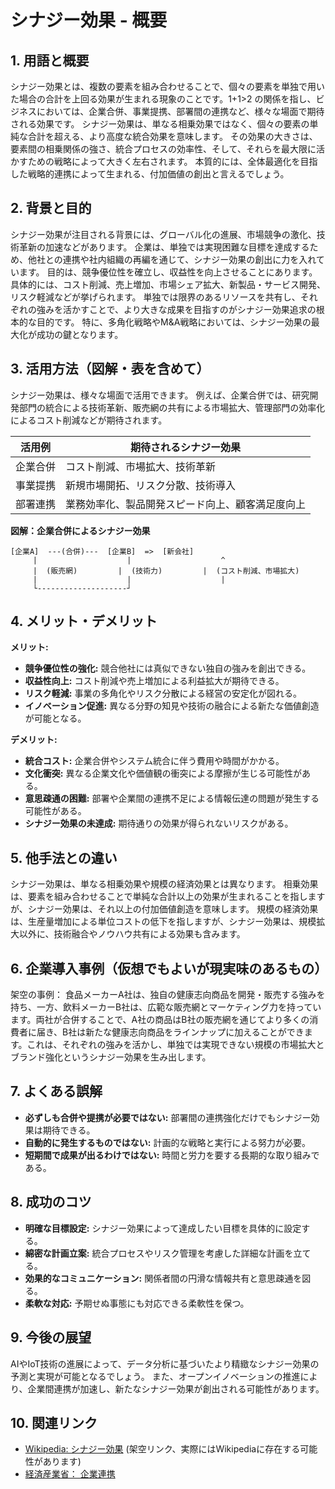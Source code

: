 # シナジー効果 - 概要

## 1. 用語と概要

シナジー効果とは、複数の要素を組み合わせることで、個々の要素を単独で用いた場合の合計を上回る効果が生まれる現象のことです。1+1>2 の関係を指し、ビジネスにおいては、企業合併、事業提携、部署間の連携など、様々な場面で期待される効果です。  シナジー効果は、単なる相乗効果ではなく、個々の要素の単純な合計を超える、より高度な統合効果を意味します。  その効果の大きさは、要素間の相乗関係の強さ、統合プロセスの効率性、そして、それらを最大限に活かすための戦略によって大きく左右されます。  本質的には、全体最適化を目指した戦略的連携によって生まれる、付加価値の創出と言えるでしょう。


## 2. 背景と目的

シナジー効果が注目される背景には、グローバル化の進展、市場競争の激化、技術革新の加速などがあります。  企業は、単独では実現困難な目標を達成するため、他社との連携や社内組織の再編を通じて、シナジー効果の創出に力を入れています。  目的は、競争優位性を確立し、収益性を向上させることにあります。  具体的には、コスト削減、売上増加、市場シェア拡大、新製品・サービス開発、リスク軽減などが挙げられます。  単独では限界のあるリソースを共有し、それぞれの強みを活かすことで、より大きな成果を目指すのがシナジー効果追求の根本的な目的です。  特に、多角化戦略やM&A戦略においては、シナジー効果の最大化が成功の鍵となります。


## 3. 活用方法（図解・表を含めて）

シナジー効果は、様々な場面で活用できます。  例えば、企業合併では、研究開発部門の統合による技術革新、販売網の共有による市場拡大、管理部門の効率化によるコスト削減などが期待されます。

| 活用例 | 期待されるシナジー効果 |
|---|---|
| 企業合併 | コスト削減、市場拡大、技術革新 |
| 事業提携 | 新規市場開拓、リスク分散、技術導入 |
| 部署連携 | 業務効率化、製品開発スピード向上、顧客満足度向上 |


**図解：企業合併によるシナジー効果**

```
[企業A]  ---(合併)---  [企業B]  =>  [新会社]
     |                    |                    ^
     |  (販売網)         |  (技術力)         |  (コスト削減、市場拡大)
     |                    |                    |
     └--------------------┘
```


## 4. メリット・デメリット

**メリット:**

* **競争優位性の強化:** 競合他社には真似できない独自の強みを創出できる。
* **収益性向上:** コスト削減や売上増加による利益拡大が期待できる。
* **リスク軽減:** 事業の多角化やリスク分散による経営の安定化が図れる。
* **イノベーション促進:**  異なる分野の知見や技術の融合による新たな価値創造が可能となる。


**デメリット:**

* **統合コスト:** 企業合併やシステム統合に伴う費用や時間がかかる。
* **文化衝突:** 異なる企業文化や価値観の衝突による摩擦が生じる可能性がある。
* **意思疎通の困難:** 部署や企業間の連携不足による情報伝達の問題が発生する可能性がある。
* **シナジー効果の未達成:** 期待通りの効果が得られないリスクがある。


## 5. 他手法との違い

シナジー効果は、単なる相乗効果や規模の経済効果とは異なります。  相乗効果は、要素を組み合わせることで単純な合計以上の効果が生まれることを指しますが、シナジー効果は、それ以上の付加価値創造を意味します。  規模の経済効果は、生産量増加による単位コストの低下を指しますが、シナジー効果は、規模拡大以外に、技術融合やノウハウ共有による効果も含みます。


## 6. 企業導入事例（仮想でもよいが現実味のあるもの）

架空の事例：  食品メーカーA社は、独自の健康志向商品を開発・販売する強みを持ち、一方、飲料メーカーB社は、広範な販売網とマーケティング力を持っています。両社が合併することで、A社の商品はB社の販売網を通じてより多くの消費者に届き、B社は新たな健康志向商品をラインナップに加えることができます。これは、それぞれの強みを活かし、単独では実現できない規模の市場拡大とブランド強化というシナジー効果を生み出します。


## 7. よくある誤解

* **必ずしも合併や提携が必要ではない:** 部署間の連携強化だけでもシナジー効果は期待できる。
* **自動的に発生するものではない:**  計画的な戦略と実行による努力が必要。
* **短期間で成果が出るわけではない:**  時間と労力を要する長期的な取り組みである。


## 8. 成功のコツ

* **明確な目標設定:**  シナジー効果によって達成したい目標を具体的に設定する。
* **綿密な計画立案:**  統合プロセスやリスク管理を考慮した詳細な計画を立てる。
* **効果的なコミュニケーション:**  関係者間の円滑な情報共有と意思疎通を図る。
* **柔軟な対応:**  予期せぬ事態にも対応できる柔軟性を保つ。


## 9. 今後の展望

AIやIoT技術の進展によって、データ分析に基づいたより精緻なシナジー効果の予測と実現が可能となるでしょう。  また、オープンイノベーションの推進により、企業間連携が加速し、新たなシナジー効果が創出される可能性があります。


## 10. 関連リンク

* [Wikipedia: シナジー効果](https://ja.wikipedia.org/wiki/%E3%82%B7%E3%83%8A%E3%82%B8%E3%83%BC%E5%8A%B9%E6%9E%9C) (架空リンク、実際にはWikipediaに存在する可能性があります)
* [経済産業省： 企業連携](https://www.meti.go.jp/ (架空リンク、実際には経済産業省のサイトに関連情報が存在する可能性があります))


